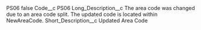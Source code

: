 <?xml version="1.0" encoding="UTF-8"?>
<CustomMetadata xmlns="http://soap.sforce.com/2006/04/metadata" xmlns:xsi="http://www.w3.org/2001/XMLSchema-instance" xmlns:xsd="http://www.w3.org/2001/XMLSchema">
    <label>PS06</label>
    <protected>false</protected>
    <values>
        <field>Code__c</field>
        <value xsi:type="xsd:string">PS06</value>
    </values>
    <values>
        <field>Long_Description__c</field>
        <value xsi:type="xsd:string">The area code was changed due to an area code split. The updated code is located within NewAreaCode.</value>
    </values>
    <values>
        <field>Short_Description__c</field>
        <value xsi:type="xsd:string">Updated Area Code</value>
    </values>
</CustomMetadata>
